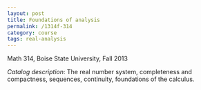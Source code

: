 ```yaml
---
layout: post
title: Foundations of analysis
permalink: /1314f-314
category: course
tags: real-analysis
---
```


Math 314, Boise State University, Fall 2013<!--more-->

*Catalog description*: The real number system, completeness and compactness, sequences, continuity, foundations of the calculus.
